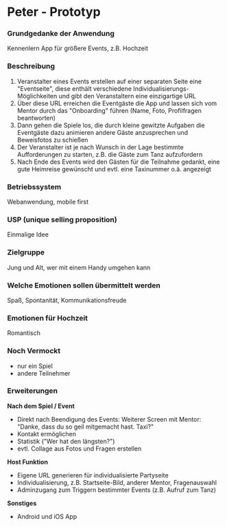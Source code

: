 # Peter - Prototyp

### Grundgedanke der Anwendung
Kennenlern App für größere Events, z.B. Hochzeit

### Beschreibung
1. Veranstalter eines Events erstellen auf einer separaten Seite eine "Eventseite",
	diese enthält verschiedene Individualisierungs-Möglichkeiten und gibt den
	Veranstaltern eine einzigartige URL
2. Über diese URL erreichen die Eventgäste die App und lassen sich vom Mentor
	durch das "Onboarding" führen (Name, Foto, Profilfragen beantworten)
3. Dann gehen die Spiele los, die durch kleine gewitzte Aufgaben die Eventgäste
	dazu animieren andere Gäste anzusprechen und Beweisfotos zu schießen
4. Der Veranstalter ist je nach Wunsch in der Lage bestimmte Aufforderungen zu starten,
	z.B. die Gäste zum Tanz aufzufordern
5. Nach Ende des Events wird den Gästen für die Teilnahme gedankt, eine gute Heimreise
	gewünscht und evtl. eine Taxinummer o.ä. angezeigt

### Betriebssystem
Webanwendung, mobile first

### USP (unique selling proposition)
Einmalige Idee

### Zielgruppe
Jung und Alt, wer mit einem Handy umgehen kann

### Welche Emotionen sollen übermittelt werden
Spaß, Spontanität, Kommunikationsfreude

### Emotionen für Hochzeit
Romantisch

### Noch Vermockt
* nur ein Spiel
* andere Teilnehmer

### Erweiterungen

**Nach dem Spiel / Event**
*  Direkt nach Beendigung des Events: Weiterer Screen mit Mentor:
 "Danke, dass du so geil mitgemacht hast. Taxi?"
*  Kontakt ermöglichen
*  Statistik ("Wer hat den längsten?")
*  evtl. Collage aus Fotos und Fragen erstellen
 
**Host Funktion**
*  Eigene URL generieren für individualisierte Partyseite
*  Individualisierung, z.B. Startseite-Bild, anderer Mentor, Fragenauswahl
*  Adminzugang zum Triggern bestimmter Events (z.B. Aufruf zum Tanz)

**Sonstiges**
*  Android und iOS App
